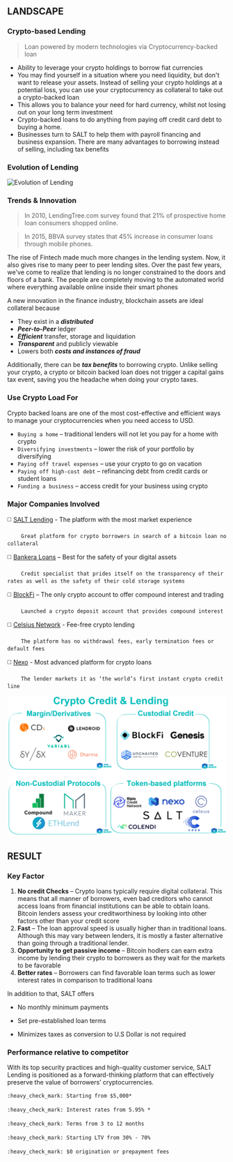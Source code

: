

## LANDSCAPE

### Crypto-based Lending
  > Loan powered by modern technologies via Cryptocurrency-backed loan 
* Ability to leverage your crypto holdings to borrow fiat currencies
* You may find yourself in a situation where you need liquidity, but don't want to release your assets. Instead of selling your crypto holdings at a potential loss, you can use your cryptocurrency as collateral to take out a crypto-backed loan
* This allows you to balance your need for hard currency, whilst not losing out on your long term investment
* Crypto-backed loans to do anything from paying off credit card debt to buying a home. 
* Businesses turn to SALT to help them with payroll financing and business expansion. There are many advantages to borrowing instead of selling, including tax benefits

### Evolution of Lending

![Evolution of Lending](../Images/evolution_of_lending.png)

### Trends & Innovation
  > In 2010, LendingTree.com survey found that 21% of prospective home loan consumers shopped online. 
  
  > In 2015, BBVA survey states that 45% increase in consumer loans through mobile phones.

The rise of Fintech made much more changes in the lending system. Now, it also gives rise to many peer to peer lending sites. Over the past few years, we've come to realize that lending is no longer constrained to the doors and floors of a bank. The people are completely moving to the automated world where everything available online inside their smart phones


A new innovation in the finance industry, blockchain assets are ideal collateral because
  * They exist in a ***distributed***
  * ***Peer-to-Peer*** ledger
  * ***Efficient*** transfer, storage and liquidation
  * ***Transparent*** and publicly viewable
  * Lowers both ***costs and instances of fraud***

  Additionally, there can be ***tax benefits*** to borrowing crypto. Unlike selling your crypto, a crypto or bitcoin backed loan does not trigger a capital gains tax event, saving you the headache when doing your crypto taxes.

### Use Crypto Load For

Crypto backed loans are one of the most cost-effective and efficient ways to manage your cryptocurrencies when you need access to USD. 
  * `Buying a home` – traditional lenders will not let you pay for a home with crypto
  * `Diversifying investments` – lower the risk of your portfolio by diversifying
  * `Paying off travel expenses` – use your crypto to go on vacation
  * `Paying off high-cost debt` – refinancing debt from credit cards or student loans
  * `Funding a business` – access credit for your business using crypto

### Major Companies Involved

:white_medium_square: [SALT Lending](https://saltlending.com/) - The platform with the most market experience

&nbsp;&nbsp;&nbsp;&nbsp;&nbsp;&nbsp;&nbsp;&nbsp;`Great platform for crypto borrowers in search of a bitcoin loan no collateral`

:white_medium_square: [Bankera Loans](https://bankera.com/) – Best for the safety of your digital assets

&nbsp;&nbsp;&nbsp;&nbsp;&nbsp;&nbsp;&nbsp;&nbsp;`Credit specialist that prides itself on the transparency of their rates as well as the safety of their cold storage systems`

:white_medium_square: [BlockFi](https://blockfi.com/) – The only crypto account to offer compound interest and trading

&nbsp;&nbsp;&nbsp;&nbsp;&nbsp;&nbsp;&nbsp;&nbsp;`Launched a crypto deposit account that provides compound interest`

:white_medium_square: [Celsius Network](https://celsius.network/) - Fee-free crypto lending

&nbsp;&nbsp;&nbsp;&nbsp;&nbsp;&nbsp;&nbsp;&nbsp;`The platform has no withdrawal fees, early termination fees or default fees`

:white_medium_square: [Nexo](https://nexo.io/) - Most advanced platform for crypto loans

&nbsp;&nbsp;&nbsp;&nbsp;&nbsp;&nbsp;&nbsp;&nbsp;`The lender markets it as ‘the world’s first instant crypto credit line`

![Crypto Lending Company](../Images/crypto-lending-map-comp.gif)

## RESULT

### Key Factor

1. **No credit Checks** – Crypto loans typically require digital collateral. This means that all manner of borrowers, even bad creditors who cannot access loans from financial institutions can be able to obtain loans. Bitcoin lenders assess your creditworthiness by looking into other factors other than your credit score
2. **Fast** – The loan approval speed is usually higher than in traditional loans. Although this may vary between lenders, it is mostly a faster alternative than going through a traditional lender.
3. **Opportunity to get passive income** – Bitcoin hodlers can earn extra income by lending their crypto to borrowers as they wait for the markets to be favorable
4. **Better rates** – Borrowers can find favorable loan terms such as lower interest rates in comparison to traditional loans

In addition to that, SALT offers

  * No monthly minimum payments 
  
  * Set pre-established loan terms
  
  * Minimizes taxes as conversion to U.S Dollar is not required

### Performance relative to competitor

With its top security practices and high-quality customer service, SALT Lending is positioned as a forward-thinking platform that can effectively preserve the value of borrowers’ cryptocurrencies.
    
    :heavy_check_mark: Starting from $5,000*

    :heavy_check_mark: Interest rates from 5.95% *

    :heavy_check_mark: Terms from 3 to 12 months

    :heavy_check_mark: Starting LTV from 30% - 70%

    :heavy_check_mark: $0 origination or prepayment fees
